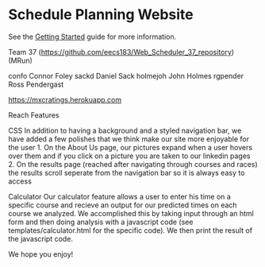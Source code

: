Schedule Planning Website
=========================

See the [Getting Started](https://github.com/eecs183/WebScheduler/wiki/Getting-Started) guide for more information.

Team 37 (https://github.com/eecs183/Web_Scheduler_37_repository) (MRun)

confo	Connor Foley
sackd	Daniel Sack
holmejoh	John Holmes
rgpender	Ross Pendergast

https://mxcratings.herokuapp.com

Reach Features

CSS
	In addition to having a background and a styled navigation bar, we have added a few polishes that we think make our site more enjoyable for the user
		1. On the About Us page, our pictures expand when a user hovers over them and if you click on a picture you are taken to our linkedin pages
		2. On the results page (reached after navigating through courses and races) the results scroll seperate from the navigation bar so it is always easy to access

Calculator
	Our calculator feature allows a user to enter his time on a specific course and recieve an output for our predicted times on each course we analyzed.
	We accomplished this by taking input through an html form and then doing analysis with a javascript code (see templates/calculator.html for the specific code). We then print the result of the javascript code.


We hope you enjoy!